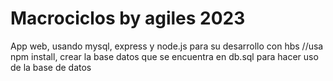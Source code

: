 # Macrociclos by agiles 2023
App web, usando mysql, express y node.js para su desarrollo con hbs
//usa npm install, crear la base datos que se encuentra en db.sql para hacer uso de la base de datos
